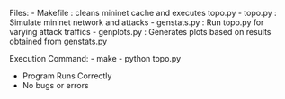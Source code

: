 Files:
	- Makefile : cleans mininet cache and executes topo.py
	- topo.py : Simulate mininet network and attacks
	- genstats.py : Run topo.py for varying attack traffics
	- genplots.py : Generates plots based on results obtained from genstats.py

Execution Command:
	- make
	- python topo.py <attack> <traffictime> <attacktime> <attackwaittime>

- Program Runs Correctly
- No bugs or errors